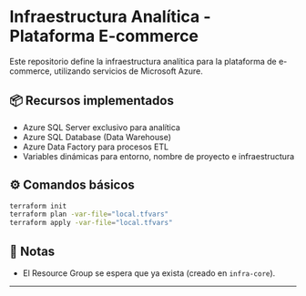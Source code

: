 # Infraestructura Analítica - Plataforma E-commerce

Este repositorio define la infraestructura analítica para la plataforma de e-commerce, utilizando servicios de Microsoft Azure.

## 📦 Recursos implementados

- Azure SQL Server exclusivo para analítica
- Azure SQL Database (Data Warehouse)
- Azure Data Factory para procesos ETL
- Variables dinámicas para entorno, nombre de proyecto e infraestructura

## ⚙️ Comandos básicos

```bash
terraform init
terraform plan -var-file="local.tfvars"
terraform apply -var-file="local.tfvars"
```

## 🧠 Notas

- El Resource Group se espera que ya exista (creado en `infra-core`).

---
